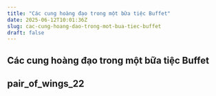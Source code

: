 ```yaml
---
title: "Các cung hoàng đạo trong một bữa tiệc Buffet"
date: 2025-06-12T10:01:36Z
slug: cac-cung-hoang-dao-trong-mot-bua-tiec-buffet
draft: false
---
```


## Các cung hoàng đạo trong một bữa tiệc Buffet

## pair_of_wings_22

